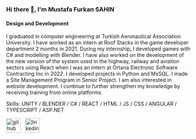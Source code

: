 ### Hi there 👋, I'm Mustafa Furkan SAHIN
#### Design and Development

I graduated in computer engineering at Turkish Aeronautical Association University. I have worked as an intern at Roof Stacks in the game developer department 2 months in 2021. During my internship, I developed games with C# and modelling with Blender. I have also worked on the development of the new version of the system used in the highway, railway and aviation sectors using React when I was an intern at Ortana Electronic Software Contracting Inc in 2022. I developed projects in Python and MsSQL. I made a Site Management Program in Senior Project. I am also interested in website development. I continue to further strengthen my knowledge by receiving training from online platforms.

Skills: UNITY / BLENDER / C# / REACT / HTML / JS / CSS / ANGULAR / TYPESCRIPT / ASP.NET


[<img src='https://cdn.jsdelivr.net/npm/simple-icons@3.0.1/icons/github.svg' alt='github' height='40'>](https://github.com/mfurkansahn) &nbsp; [<img src='https://cdn.jsdelivr.net/npm/simple-icons@3.0.1/icons/linkedin.svg' alt='linkedin' height='40'>](https://www.linkedin.com/in/mustafa-furkan-%C5%9Fahin/) 
